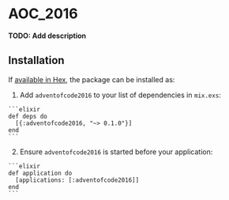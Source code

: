# AOC_2016

**TODO: Add description**

## Installation

If [available in Hex](https://hex.pm/docs/publish), the package can be installed as:

  1. Add `adventofcode2016` to your list of dependencies in `mix.exs`:

    ```elixir
    def deps do
      [{:adventofcode2016, "~> 0.1.0"}]
    end
    ```

  2. Ensure `adventofcode2016` is started before your application:

    ```elixir
    def application do
      [applications: [:adventofcode2016]]
    end
    ```


